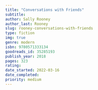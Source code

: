 ```yaml
---
title: "Conversations with Friends"
subtitle:
author: Sally Rooney
author_last: Rooney
slug: rooney-conversations-with-friends
type: fiction
img: true
genre: modern
isbn: 9780571333134
goodreads_id: 35285193
publish_year: 2018
pages: 323
rating:
date_started: 2022-03-16
date_completed:
priority: medium
---
```

